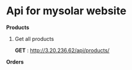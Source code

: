 # Api for mysolar website

**Products**
1. Get all products

   **GET** : http://3.20.236.62/api/products/
   
   
   
 **Orders**
 
